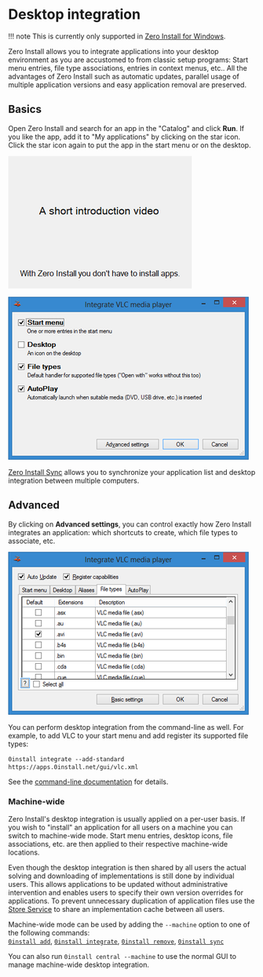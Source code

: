 # Desktop integration

!!! note
    This is currently only supported in [Zero Install for Windows](../details/windows.md).

Zero Install allows you to integrate applications into your desktop environment as you are accustomed to from classic setup programs: Start menu entries, file type associations, entries in context menus, etc.. All the advantages of Zero Install such as automatic updates, parallel usage of multiple application versions and easy application removal are preserved.

## Basics

Open Zero Install and search for an app in the "Catalog" and click **Run**. If you like the app, add it to "My applications" by clicking on the star icon. Click the star icon again to put the app in the start menu or on the desktop.

![Zero Install for Windows - Intro](../img/screens/0install-win/intro.gif)

![Zero Install for Windows - Desktop Integration basic](../img/screens/0install-win/desktop-integration-basic.png)

[Zero Install Sync](../details/sync.md) allows you to synchronize your application list and desktop integration between multiple computers.

## Advanced

By clicking on **Advanced settings**, you can control exactly how Zero Install integrates an application: which shortcuts to create, which file types to associate, etc.

![Zero Install for Windows - Desktop Integration advanced](../img/screens/0install-win/desktop-integration-advanced.png)

You can perform desktop integration from the command-line as well. For example, to add VLC to your start menu and add register its supported file types:

```shell
0install integrate --add-standard https://apps.0install.net/gui/vlc.xml
```

See the [command-line documentation](../details/cli.md#integrate) for details.

### Machine-wide

Zero Install's desktop integration is usually applied on a per-user basis. If you wish to "install" an application for all users on a machine you can switch to machine-wide mode. Start menu entries, desktop icons, file associations, etc. are then applied to their respective machine-wide locations.

Even though the desktop integration is then shared by all users the actual solving and downloading of implementations is still done by individual users. This allows applications to be updated without administrative intervention and enables users to specify their own version overrides for applications. To prevent unnecessary duplication of application files use the [Store Service](../details/sharing.md#windows) to share an implementation cache between all users.

Machine-wide mode can be used by adding the `--machine` option to one of the following commands:  
[`0install add`](../details/cli.md#add), [`0install integrate`](../details/cli.md#integrate), [`0install remove`](../details/cli.md#remove), [`0install sync`](../details/cli.md#sync)

You can also run `0install central --machine` to use the normal GUI to manage machine-wide desktop integration.
